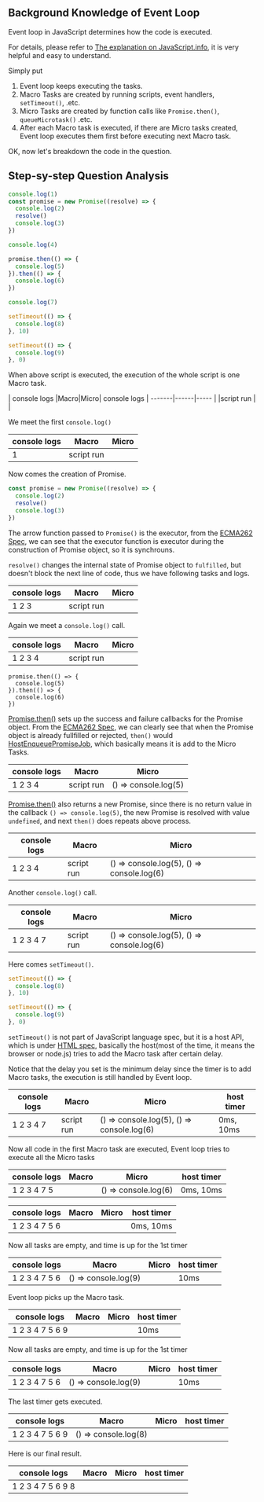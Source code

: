 ## Background Knowledge of Event Loop

Event loop in JavaScript determines how the code is executed. 

For details, please refer to [The explanation on JavaScript.info](https://javascript.info/event-loop), it is very helpful and easy to understand. 

Simply put

1. Event loop keeps executing the tasks.
2. Macro Tasks are created by running scripts, event handlers, `setTimeout()`, .etc.
3. Micro Tasks are created by function calls like `Promise.then()`, `queueMicrotask()` .etc. 
4. After each Macro task is executed, if there are Micro tasks created, Event loop executes them first before executing next Macro task.

OK, now let's breakdown the code in the question.

## Step-sy-step Question Analysis 

```js
console.log(1)
const promise = new Promise((resolve) => {
  console.log(2)
  resolve()
  console.log(3)
})

console.log(4)

promise.then(() => {
  console.log(5)
}).then(() => {
  console.log(6)
})

console.log(7)

setTimeout(() => {
  console.log(8)
}, 10)

setTimeout(() => {
  console.log(9)
}, 0)
```

When above script is executed, the execution of the whole script is one Macro task. 

| console logs |Macro|Micro| console logs |
-------|------|-----
|  |script run | |

We meet the first `console.log()`

| console logs |Macro|Micro|
-------|------|-----
|  1 |script run | |

Now comes the creation of Promise.

```js
const promise = new Promise((resolve) => {
  console.log(2)
  resolve()
  console.log(3)
})
```

The arrow function passed to `Promise()` is the executor, from the [ECMA262 Spec](https://tc39.es/ecma262/multipage/control-abstraction-objects.html#sec-promise-executor), we can see that the executor function is executor during the construction of Promise object, so it is synchrouns.

`resolve()` changes the internal state of Promise object to `fulfilled`, but doesn't block the next line of code, thus we have following tasks and logs.

|console logs |Macro|Micro| 
-------|------|-----
| 1 2 3 |script run | | 

Again we meet a `console.log()` call.

| console logs |Macro|Micro|
-------|------|-----
| 1 2 3 4 |script run | | 

```
promise.then(() => {
  console.log(5)
}).then(() => {
  console.log(6)
})
```

[Promise.then()](https://developer.mozilla.org/en-US/docs/Web/JavaScript/Reference/Global_Objects/Promise/then) sets up the success and failure callbacks for the Promise object. From the [ECMA262 Spec](https://tc39.es/ecma262/multipage/control-abstraction-objects.html#sec-performpromisethen), we can clearly see that when the Promise object is already fullfilled or rejected, `then()` would [HostEnqueuePromiseJob](https://tc39.es/ecma262/multipage/executable-code-and-execution-contexts.html#sec-hostenqueuepromisejob), which basically means it is add to the Micro Tasks. 

| console logs |Macro|Micro|
-------|------|-----
|  1 2 3 4 |script run | () => console.log(5) |

[Promise.then()](https://developer.mozilla.org/en-US/docs/Web/JavaScript/Reference/Global_Objects/Promise/then) also returns a new Promise, since there is no return value in the callback `() => console.log(5)`, the new Promise is resolved with value `undefined`, and next `then()` does repeats above process. 

|console logs |Macro|Micro| 
-------|------|-----
|  1 2 3 4 |script run | () => console.log(5), () => console.log(6) |

Another `console.log()` call.

|console logs |Macro|Micro| 
-------|------|-----
| 1 2 3 4 7 |script run | () => console.log(5), () => console.log(6) | 

Here comes `setTimeout()`.

```js
setTimeout(() => {
  console.log(8)
}, 10)

setTimeout(() => {
  console.log(9)
}, 0)
```

`setTimeout()` is not part of JavaScript language spec, but it is a host API, which is under [HTML spec](https://html.spec.whatwg.org/multipage/timers-and-user-prompts.html#dom-settimeout-dev), basically the host(most of the time, it means the browser or node.js) tries to add the Macro task after certain delay.

Notice that the delay you set is the minimum delay since the timer is to add Macro tasks, the execution is still handled by Event loop. 

|console logs |Macro|Micro|  host timer |
-------|------|-----|----
|1 2 3 4 7 | script run | () => console.log(5), () => console.log(6) |  0ms, 10ms|

Now all code in the first Macro task are executed, Event loop tries to execute all the Micro tasks

| console logs |Macro|Micro| host timer |
-------|------|-----|----
| 1 2 3 4 7 5| | () => console.log(6) |  0ms, 10ms|

|console logs |Macro|Micro|  host timer |
-------|------|-----|----
| 1 2 3 4 7 5 6|  | | 0ms, 10ms|

Now all tasks are empty, and time is up for the 1st timer

| console logs | Macro|Micro|host timer |
-------|------|-----|----
| 1 2 3 4 7 5 6|() => console.log(9) | |  10ms|

Event loop picks up the Macro task. 

|console logs |Macro|Micro|  host timer |
-------|------|-----|----
| 1 2 3 4 7 5 6 9 | | |  10ms|

Now all tasks are empty, and time is up for the 1st timer

| console logs |Macro|Micro| host timer |
-------|------|-----|----
|  1 2 3 4 7 5 6| () => console.log(9) | | 10ms|

The last timer gets executed. 

|console logs |Macro|Micro|  host timer |
-------|------|-----|----
| 1 2 3 4 7 5 6 9 |() => console.log(8) | |  |

Here is our final result.

|console logs |Macro|Micro|  host timer |
-------|------|-----|----
|1 2 3 4 7 5 6 9 8| | |  |


